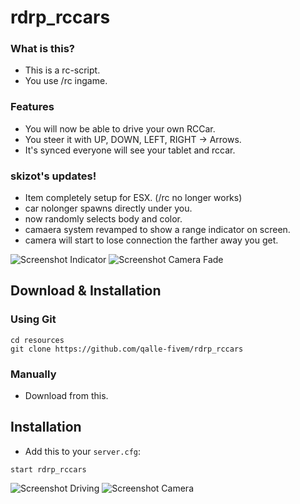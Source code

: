 # rdrp_rccars

### What is this?

* This is a rc-script.
* You use /rc ingame.

### Features
- You will now be able to drive your own RCCar.
- You steer it with UP, DOWN, LEFT, RIGHT -> Arrows.
- It's synced everyone will see your tablet and rccar.

### skizot's updates!
- Item completely setup for ESX. (/rc no longer works)
- car nolonger spawns directly under you.
- now randomly selects body and color.
- camaera system revamped to show a range indicator on screen.
- camera will start to lose connection the farther away you get.

![Screenshot Indicator](https://godhatesfags.church/exYDZha7YjmRhDz.png)
![Screenshot Camera Fade](https://godhatesfags.church/BeKMkSqbnghXmYU.png)

## Download & Installation

### Using Git
```
cd resources
git clone https://github.com/qalle-fivem/rdrp_rccars
```

### Manually
- Download from this.

## Installation
- Add this to your `server.cfg`:

```
start rdrp_rccars
```

![Screenshot Driving](https://godhatesfags.church/P14syWlWn75lTHS.jpg)
![Screenshot Camera](https://godhatesfags.church/zJShnEEtf4qLSl4.jpg)




